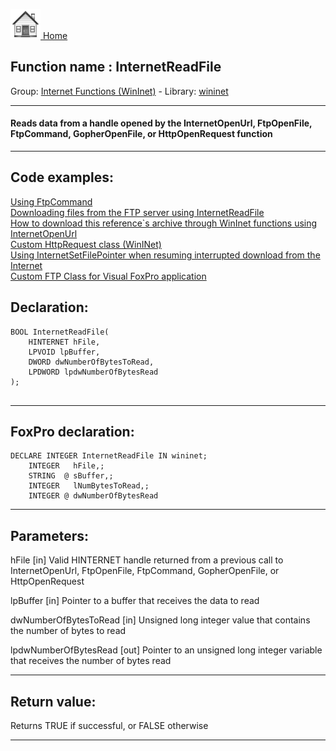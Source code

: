 [<img src="../../images/home.png"> Home ](https://github.com/VFPX/Win32API)  

## Function name : InternetReadFile
Group: [Internet Functions (WinInet)](../../functions_group.md#Internet_Functions_(WinInet))  -  Library: [wininet](../../libraries.md#wininet)  
***  


#### Reads data from a handle opened by the InternetOpenUrl, FtpOpenFile, FtpCommand, GopherOpenFile, or HttpOpenRequest function

***  


## Code examples:
[Using FtpCommand](../../samples/sample_059.md)  
[Downloading files from the FTP server using InternetReadFile](../../samples/sample_063.md)  
[How to download this reference`s archive through WinInet functions using InternetOpenUrl](../../samples/sample_110.md)  
[Custom HttpRequest class (WinINet)](../../samples/sample_185.md)  
[Using InternetSetFilePointer when resuming interrupted download from the Internet](../../samples/sample_191.md)  
[Custom FTP Class for Visual FoxPro application](../../samples/sample_344.md)  

## Declaration:
```foxpro  
BOOL InternetReadFile(
    HINTERNET hFile,
    LPVOID lpBuffer,
    DWORD dwNumberOfBytesToRead,
    LPDWORD lpdwNumberOfBytesRead
);
  
```  
***  


## FoxPro declaration:
```foxpro  
DECLARE INTEGER InternetReadFile IN wininet;
	INTEGER   hFile,;
	STRING  @ sBuffer,;
	INTEGER   lNumBytesToRead,;
	INTEGER @ dwNumberOfBytesRead  
```  
***  


## Parameters:
hFile
[in] Valid HINTERNET handle returned from a previous call to InternetOpenUrl, FtpOpenFile, FtpCommand, GopherOpenFile, or HttpOpenRequest

lpBuffer
[in] Pointer to a buffer that receives the data to read

dwNumberOfBytesToRead
[in] Unsigned long integer value that contains the number of bytes to read

lpdwNumberOfBytesRead
[out] Pointer to an unsigned long integer variable that receives the number of bytes read
  
***  


## Return value:
Returns TRUE if successful, or FALSE otherwise  
***  

